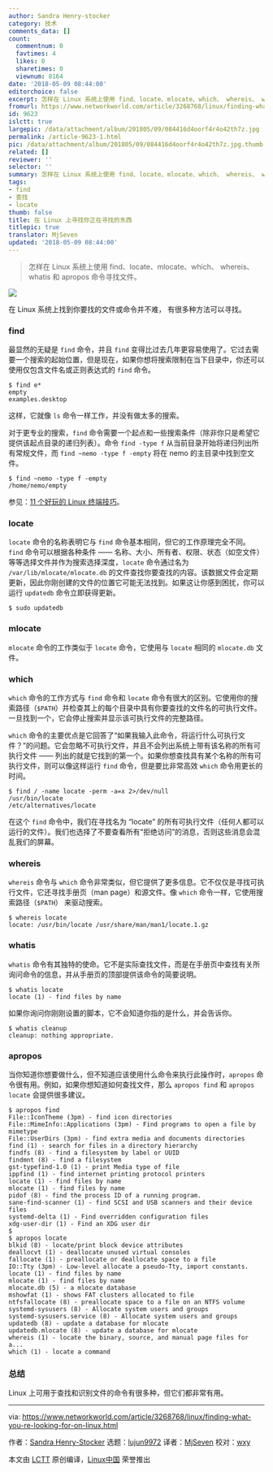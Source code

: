 ```yaml
---
author: Sandra Henry-stocker
category: 技术
comments_data: []
count:
  commentnum: 0
  favtimes: 4
  likes: 0
  sharetimes: 0
  viewnum: 8164
date: '2018-05-09 08:44:00'
editorchoice: false
excerpt: 怎样在 Linux 系统上使用 find、locate、mlocate、which、 whereis、 whatis 和 apropos 命令寻找文件。
fromurl: https://www.networkworld.com/article/3268768/linux/finding-what-you-re-looking-for-on-linux.html
id: 9623
islctt: true
largepic: /data/attachment/album/201805/09/084416d4oorf4r4o42th7z.jpg
permalink: /article-9623-1.html
pic: /data/attachment/album/201805/09/084416d4oorf4r4o42th7z.jpg.thumb.jpg
related: []
reviewer: ''
selector: ''
summary: 怎样在 Linux 系统上使用 find、locate、mlocate、which、 whereis、 whatis 和 apropos 命令寻找文件。
tags:
- find
- 查找
- locate
thumb: false
title: 在 Linux 上寻找你正在寻找的东西
titlepic: true
translator: MjSeven
updated: '2018-05-09 08:44:00'
---
```



> 
> 怎样在 Linux 系统上使用 find、locate、mlocate、which、 whereis、 whatis 和 apropos 命令寻找文件。
> 
> 
> 


![](/data/attachment/album/201805/09/084416d4oorf4r4o42th7z.jpg)


在 Linux 系统上找到你要找的文件或命令并不难， 有很多种方法可以寻找。


### find


最显然的无疑是 `find` 命令，并且 `find` 变得比过去几年更容易使用了。它过去需要一个搜索的起始位置，但是现在，如果你想将搜索限制在当下目录中，你还可以使用仅包含文件名或正则表达式的 `find` 命令。



```
$ find e*
empty
examples.desktop

```

这样，它就像 `ls` 命令一样工作，并没有做太多的搜索。


对于更专业的搜索，`find` 命令需要一个起点和一些搜索条件（除非你只是希望它提供该起点目录的递归列表）。命令 `find -type f` 从当前目录开始将递归列出所有常规文件，而 `find ~nemo -type f -empty` 将在 nemo 的主目录中找到空文件。



```
$ find ~nemo -type f -empty
/home/nemo/empty

```

参见：[11 个好玩的 Linux 终端技巧](http://www.networkworld.com/article/2926630/linux/11-pointless-but-awesome-linux-terminal-tricks.html#tk.nww-fsb)。


### locate


`locate` 命令的名称表明它与 `find` 命令基本相同，但它的工作原理完全不同。`find` 命令可以根据各种条件 —— 名称、大小、所有者、权限、状态（如空文件）等等选择文件并作为搜索选择深度，`locate` 命令通过名为 `/var/lib/mlocate/mlocate.db` 的文件查找你要查找的内容。该数据文件会定期更新，因此你刚创建的文件的位置它可能无法找到。如果这让你感到困扰，你可以运行 `updatedb` 命令立即获得更新。



```
$ sudo updatedb

```

### mlocate


`mlocate` 命令的工作类似于 `locate` 命令，它使用与 `locate` 相同的 `mlocate.db` 文件。


### which


`which` 命令的工作方式与 `find` 命令和 `locate` 命令有很大的区别。它使用你的搜索路径（`$PATH`）并检查其上的每个目录中具有你要查找的文件名的可执行文件。一旦找到一个，它会停止搜索并显示该可执行文件的完整路径。


`which` 命令的主要优点是它回答了“如果我输入此命令，将运行什么可执行文件？”的问题。它会忽略不可执行文件，并且不会列出系统上带有该名称的所有可执行文件 —— 列出的就是它找到的第一个。如果你想查找具有某个名称的所有可执行文件，则可以像这样运行 `find` 命令，但是要比非常高效 `which` 命令用更长的时间。



```
$ find / -name locate -perm -a=x 2>/dev/null
/usr/bin/locate
/etc/alternatives/locate

```

在这个 `find` 命令中，我们在寻找名为 “locate” 的所有可执行文件（任何人都可以运行的文件）。我们也选择了不要查看所有“拒绝访问”的消息，否则这些消息会混乱我们的屏幕。


### whereis


`whereis` 命令与 `which` 命令非常类似，但它提供了更多信息。它不仅仅是寻找可执行文件，它还寻找手册页（man page）和源文件。像 `which` 命令一样，它使用搜索路径（`$PATH`） 来驱动搜索。



```
$ whereis locate
locate: /usr/bin/locate /usr/share/man/man1/locate.1.gz

```

### whatis


`whatis` 命令有其独特的使命。它不是实际查找文件，而是在手册页中查找有关所询问命令的信息，并从手册页的顶部提供该命令的简要说明。



```
$ whatis locate
locate (1) - find files by name

```

如果你询问你刚刚设置的脚本，它不会知道你指的是什么，并会告诉你。



```
$ whatis cleanup
cleanup: nothing appropriate.

```

### apropos


当你知道你想要做什么，但不知道应该使用什么命令来执行此操作时，`apropos` 命令很有用。例如，如果你想知道如何查找文件，那么 `apropos find` 和 `apropos locate` 会提供很多建议。



```
$ apropos find
File::IconTheme (3pm) - find icon directories
File::MimeInfo::Applications (3pm) - Find programs to open a file by mimetype
File::UserDirs (3pm) - find extra media and documents directories
find (1) - search for files in a directory hierarchy
findfs (8) - find a filesystem by label or UUID
findmnt (8) - find a filesystem
gst-typefind-1.0 (1) - print Media type of file
ippfind (1) - find internet printing protocol printers
locate (1) - find files by name
mlocate (1) - find files by name
pidof (8) - find the process ID of a running program.
sane-find-scanner (1) - find SCSI and USB scanners and their device files
systemd-delta (1) - Find overridden configuration files
xdg-user-dir (1) - Find an XDG user dir
$
$ apropos locate
blkid (8) - locate/print block device attributes
deallocvt (1) - deallocate unused virtual consoles
fallocate (1) - preallocate or deallocate space to a file
IO::Tty (3pm) - Low-level allocate a pseudo-Tty, import constants.
locate (1) - find files by name
mlocate (1) - find files by name
mlocate.db (5) - a mlocate database
mshowfat (1) - shows FAT clusters allocated to file
ntfsfallocate (8) - preallocate space to a file on an NTFS volume
systemd-sysusers (8) - Allocate system users and groups
systemd-sysusers.service (8) - Allocate system users and groups
updatedb (8) - update a database for mlocate
updatedb.mlocate (8) - update a database for mlocate
whereis (1) - locate the binary, source, and manual page files for a...
which (1) - locate a command

```

### 总结


Linux 上可用于查找和识别文件的命令有很多种，但它们都非常有用。




---


via: <https://www.networkworld.com/article/3268768/linux/finding-what-you-re-looking-for-on-linux.html>


作者：[Sandra Henry-Stocker](https://www.networkworld.com/author/Sandra-Henry_Stocker/) 选题：[lujun9972](https://github.com/lujun9972) 译者：[MjSeven](https://github.com/MjSeven) 校对：[wxy](https://github.com/wxy)


本文由 [LCTT](https://github.com/LCTT/TranslateProject) 原创编译，[Linux中国](https://linux.cn/) 荣誉推出